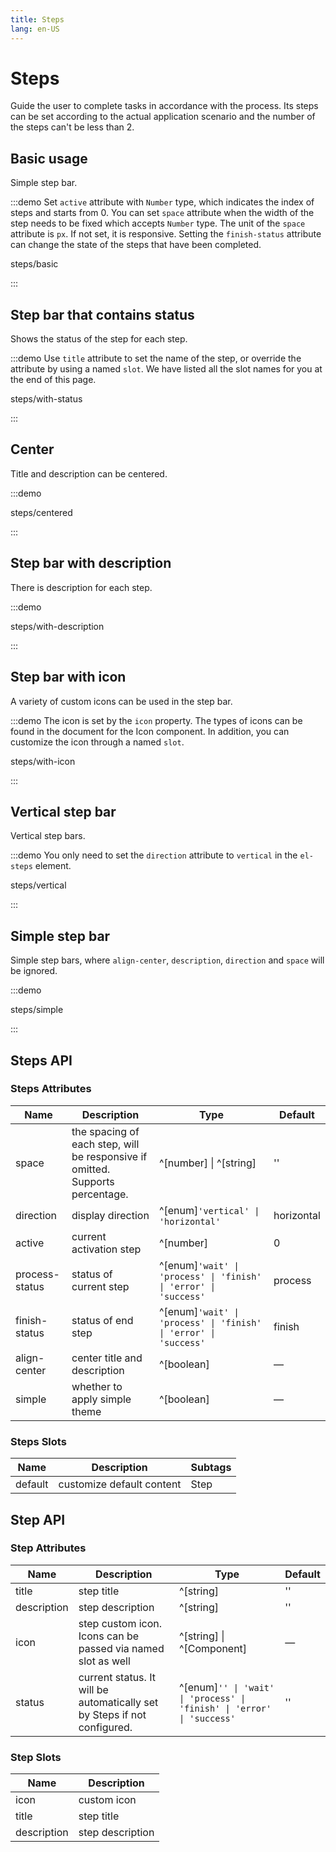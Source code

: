 ```yaml
---
title: Steps
lang: en-US
---
```


# Steps

Guide the user to complete tasks in accordance with the process. Its steps can be set according to the actual application scenario and the number of the steps can't be less than 2.

## Basic usage

Simple step bar.

:::demo Set `active` attribute with `Number` type, which indicates the index of steps and starts from 0. You can set `space` attribute when the width of the step needs to be fixed which accepts `Number` type. The unit of the `space` attribute is `px`. If not set, it is responsive. Setting the `finish-status` attribute can change the state of the steps that have been completed.

steps/basic

:::

## Step bar that contains status

Shows the status of the step for each step.

:::demo Use `title` attribute to set the name of the step, or override the attribute by using a named `slot`. We have listed all the slot names for you at the end of this page.

steps/with-status

:::

## Center

Title and description can be centered.

:::demo

steps/centered

:::

## Step bar with description

There is description for each step.

:::demo

steps/with-description

:::

## Step bar with icon

A variety of custom icons can be used in the step bar.

:::demo The icon is set by the `icon` property. The types of icons can be found in the document for the Icon component. In addition, you can customize the icon through a named `slot`.

steps/with-icon

:::

## Vertical step bar

Vertical step bars.

:::demo You only need to set the `direction` attribute to `vertical` in the `el-steps` element.

steps/vertical

:::

## Simple step bar

Simple step bars, where `align-center`, `description`, `direction` and `space` will be ignored.

:::demo

steps/simple

:::

## Steps API

### Steps Attributes

| Name           | Description                                                                   | Type                                                             | Default    |
| -------------- | ----------------------------------------------------------------------------- | ---------------------------------------------------------------- | ---------- |
| space          | the spacing of each step, will be responsive if omitted. Supports percentage. | ^[number] \| ^[string]                                            | ''         |
| direction      | display direction                                                             | ^[enum]`'vertical' \| 'horizontal'`                              | horizontal |
| active         | current activation step                                                       | ^[number]                                                        | 0          |
| process-status | status of current step                                                        | ^[enum]`'wait' \| 'process' \| 'finish' \| 'error' \| 'success'` | process    |
| finish-status  | status of end step                                                            | ^[enum]`'wait' \| 'process' \| 'finish' \| 'error' \| 'success'` | finish     |
| align-center   | center title and description                                                  | ^[boolean]                                                       | —          |
| simple         | whether to apply simple theme                                                 | ^[boolean]                                                       | —          |

### Steps Slots

| Name    | Description               | Subtags |
| ------- | ------------------------- | ------- |
| default | customize default content | Step    |

## Step API

### Step Attributes

| Name        | Description                                                              | Type                                                                   | Default |
| ----------- | ------------------------------------------------------------------------ | ---------------------------------------------------------------------- | ------- |
| title       | step title                                                               | ^[string]                                                              | ''      |
| description | step description                                                         | ^[string]                                                              | ''      |
| icon        | step custom icon. Icons can be passed via named slot as well             | ^[string] \| ^[Component]                                               | —       |
| status      | current status. It will be automatically set by Steps if not configured. | ^[enum]`'' \| 'wait' \| 'process' \| 'finish' \| 'error' \| 'success'` | ''      |

### Step Slots

| Name        | Description      |
| ----------- | ---------------- |
| icon        | custom icon      |
| title       | step title       |
| description | step description |
